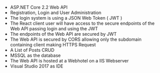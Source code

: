 
- ASP.NET Core 2.2 Web API 
- Registration, Login and User Administration
- The login system is using a JSON Web Token ( JWT )
- The React client user will have access to the secure endpoints of the Web API passing login and using the JWT
- The endpoints of the Web API are secured by JWT
- The Web API is secured by CORS allowing only the subdomain containing client making HTTPS Request
- A List of Posts CRUD
- MSSQL as the database
- The Web API is hosted at a Webhotel on a IIS Webserver
- Visual Studio 2017 as IDE


